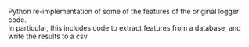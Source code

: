 Python re-implementation of some of the features of the original logger code.  
In particular, this includes code to extract features from a database, and write the results to a csv.